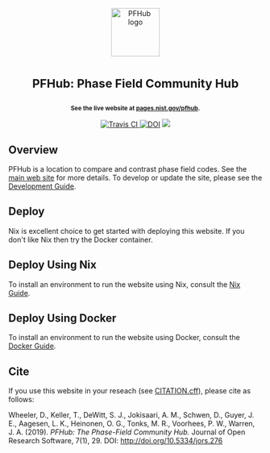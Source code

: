 <p align="center">
<img src="https://raw.githubusercontent.com/usnistgov/pfhub/nist-pages/images/favicon/favicon-96x96.png"
     height="96"
     alt="PFHub logo"
     class="inline">
</p>

<h1> <p align="center"><sup><strong>
PFHub: Phase Field Community Hub
</strong></sup></p>
</h1>

<p align="center"><sup><strong>
See the live website at <a href="https://pages.nist.gov/pfhub">pages.nist.gov/pfhub</a>.
</strong></sup></p>

<p align="center">
<a href="https://travis-ci.org/usnistgov/pfhub" target="_blank">
<img src="https://api.travis-ci.org/usnistgov/pfhub.svg"
alt="Travis CI">
</a>
<a href="https://zenodo.org/badge/latestdoi/32594832">
<img src="https://zenodo.org/badge/32594832.svg" alt="DOI"></a>
<a href="https://www.openhub.net/p/pfhub" target="_blank">
<img src="https://www.openhub.net/p/pfhub/widgets/project_thin_badge.gif" class="badge"></a>
</p>

## Overview

PFHub is a location to compare and contrast phase field codes. See the
[main web site](https://pages.nist.gov/pfhub) for more details. To
develop or update the site, please see the [Development
Guide](https://pages.nist.gov/pfhub/DEVELOPMENT).

## Deploy

Nix is excellent choice to get started with deploying this website. If
you don't like Nix then try the Docker container.

## Deploy Using Nix

To install an environment to run the website using Nix, consult the
[Nix Guide](./NIX.md).

## Deploy Using Docker

To install an environment to run the website using Docker, consult the
[Docker Guide](./DOCKER.md).

## Cite

If you use this website in your reseach (see [CITATION.cff](./CITATION.cff)), please cite as follows:

Wheeler, D., Keller, T., DeWitt, S. J., Jokisaari, A. M., Schwen, D.,
Guyer, J. E., Aagesen, L. K., Heinonen, O. G., Tonks, M. R., Voorhees,
P. W., Warren, J. A. (2019). *PFHub: The Phase-Field Community Hub.*
Journal of Open Research Software, 7(1), 29. DOI:
http://doi.org/10.5334/jors.276

